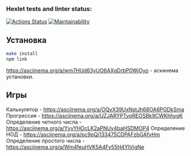 ### Hexlet tests and linter status:

[![Actions Status](https://github.com/Cainit0/frontend-project-44/actions/workflows/hexlet-check.yml/badge.svg)](https://github.com/Cainit0/frontend-project-44/actions)
[![Maintainability](https://api.codeclimate.com/v1/badges/55140daaee693a8c6406/maintainability)](https://codeclimate.com/github/Cainit0/frontend-project-44/maintainability)

## Установка

```bash
make install
npm link
```
https://asciinema.org/a/wm7HUd63yUO6AXgDrbP0WjOyo - аскинема установки.

## Игры

Калькулятор - https://asciinema.org/a/OQyX39UxNstJh68OA6PGDkSma 
Прогрессия - https://asciinema.org/a/UZJARYPTyqREOSBk9CWKhhyqK 
Определение четного числа - https://asciinema.org/a/YyvYHOcLK2aPNUy4baHSDMOP4 
Определение НОД - https://asciinema.org/a/pc9pQj133475CDPAFzbGAfvHm 
Определение простого числа - https://asciinema.org/a/Wm4feuHVK5A4Fy55H4YIVigNe